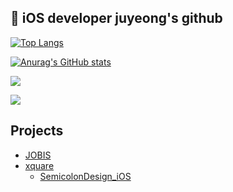 ##  iOS developer juyeong's github
[![Top Langs](https://github-readme-stats.vercel.app/api/top-langs/?username=juyeong525&layout=compact)](https://github.com/2yev1n/github-readme-stats)

[![Anurag's GitHub stats](https://github-readme-stats.vercel.app/api?username=juyeong525)](https://github.com/juyeong525/github-readme-stats)

<a href="https://www.instagram.com/juy_06/" target="_blank"><img src="https://img.shields.io/badge/Instagram-E4405F?style=flat-square&logo=Instagram&logoColor=white">

<a target="_blank"><img src="https://img.shields.io/badge/p01063283516
                    @gmail.com-EA4335?style=flat-square&logo=Gmail&logoColor=white">
## Projects
* [JOBIS](https://github.com/Team-return/JOBIS-DSM-iOS-v2)
* [xquare](https://github.com/team-xquare/xquare-iOS)
  * [SemicolonDesign_iOS](https://github.com/semicolondsm/SemicolonDesign_iOS)
